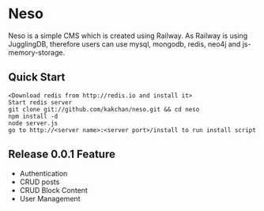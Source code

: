 Neso
====
Neso is a simple CMS which is created using Railway. As Railway is using JugglingDB, therefore users can use mysql, mongodb, redis, neo4j and js-memory-storage.

Quick Start
-----------
    <Download redis from http://redis.io and install it>
    Start redis server
    git clone git://github.com/kakchan/neso.git && cd neso
    npm install -d
    node server.js
    go to http://<server name>:<server port>/install to run install script

Release 0.0.1 Feature
---------------------
   - Authentication
   - CRUD posts
   - CRUD Block Content
   - User Management